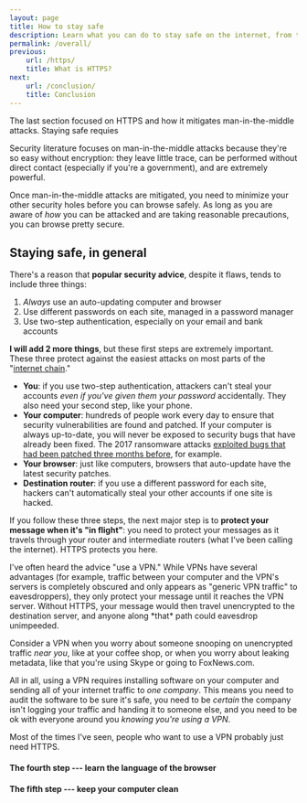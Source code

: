 ```yaml
---
layout: page
title: How to stay safe
description: Learn what you can do to stay safe on the internet, from top to bottom.
permalink: /overall/
previous:
    url: /https/
    title: What is HTTPS?
next:
    url: /conclusion/
    title: Conclusion
---
```


The last section focused on HTTPS and how it mitigates man-in-the-middle attacks. Staying safe requies 

Security literature focuses on man-in-the-middle attacks because<!-- TODO: citation needed --> they're so easy without encryption: they leave little trace, can be performed without direct contact (especially if you're a government), and are extremely powerful. 

Once man-in-the-middle attacks are mitigated, you need to minimize your other security holes before you can browse safely. As long as you are aware of *how* you can be attacked and are taking reasonable precautions, you can browse pretty secure.

## Staying safe, in general

There's a reason that **popular security advice**, despite it flaws, tends to include three things:

1. *Always* use an auto-updating computer and browser 
2. Use different passwords on each site, managed in a password manager
3. Use two-step authentication, especially on your email and bank accounts

**I will add 2 more things**, but these first steps are extremely important. These three protect against the easiest attacks on most parts of the "[internet chain](/secure/#every-step-of-the-way-on-the-internet)."

* **You**: if you use two-step authentication, attackers can't steal your accounts *even if you've given them your password* accidentally. They also need your second step, like your phone.
* **Your computer**: hundreds of people work every day to ensure that security vulnerabilities are found and patched. If your computer is always up-to-date, you will never be exposed to security bugs that have already been fixed. The 2017 ransomware attacks [exploited bugs that had been patched three months before](https://www.csoonline.com/article/3227906/ransomware/what-is-wannacry-ransomware-how-does-it-infect-and-who-was-responsible.html)<!-- TODO full cite -->, for example.
* **Your browser**: just like computers, browsers that auto-update have the latest security patches.
* **Destination router**: if you use a different password for each site, hackers can't automatically steal your other accounts if one site is hacked.

If you follow these three steps, the next major step is to **protect your message when it's "in flight"**: you need to protect your messages as it travels through your router and intermediate routers (what I've been calling the internet). HTTPS protects you here.

<aside class="sidenote">
I've often heard the advice "use a VPN." While VPNs have several advantages (for example, traffic between your computer and the VPN's servers is completely obscured and only appears as "generic VPN traffic" to eavesdroppers), they only protect your message until it reaches the VPN server. Without HTTPS, your message would then travel unencrypted to the destination server, and anyone along *that* path could eavesdrop unimpeeded.

Consider a VPN when you worry about someone snooping on unencrypted traffic *near you*, like at your coffee shop, or when you worry about leaking metadata, like that you're using Skype or going to FoxNews.com.

All in all, using a VPN requires installing software on your computer and sending all of your internet traffic to *one company*. This means you need to audit the software to be sure it's safe, you need to be *certain* the company isn't logging your traffic and handing it to someone else, and you need to be ok with everyone around you *knowing you're using a VPN*.

Most of the times I've seen, people who want to use a VPN probably just need HTTPS.
</aside>

#### The fourth step --- learn the language of the browser

#### The fifth step --- keep your computer clean
